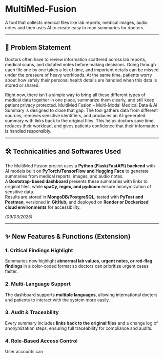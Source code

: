 # MultiMed-Fusion
A tool that collects medical files like lab reports, medical images, audio notes and then uses AI to create easy to read summaries for doctors.

---

## 📌 Problem Statement

Doctors often have to review information scattered across lab reports, medical scans, and dictated notes before making decisions. Going through each file one by one takes a lot of time, and important details can be missed under the pressure of heavy workloads. At the same time, patients worry about how safely their personal health details are handled when this data is stored or shared.

Right now, there isn’t a simple way to bring all these different types of medical data together in one place, summarize them clearly, and still keep patient privacy protected. MultiMed Fusion – Multi-Modal Medical Data & AI Summary is designed to close that gap. The tool gathers data from different sources, removes sensitive identifiers, and produces an AI-generated summary with links back to the original files. This helps doctors save time, reduces their workload, and gives patients confidence that their information is handled responsibly.

---

## 🛠️ Technicalities and Softwares Used

The MultiMed Fusion project uses a **Python (Flask/FastAPI) backend** with AI models built on **PyTorch/TensorFlow and Hugging Face** to generate summaries from medical reports, images, and audio notes.  
A **Bootstrap-based dashboard** presents these summaries with links to original files, while **spaCy, regex, and pydicom** ensure anonymization of sensitive data.  
Results are stored in **MongoDB/PostgreSQL**, tested with **PyTest and Postman**, versioned in **GitHub**, and deployed on **Render or Dockerized cloud environments** for accessibility.  

*(09/03/2025)*

---

## ✨ New Features & Functions (Extension)

### 1. Critical Findings Highlight  
Summaries now highlight **abnormal lab values, urgent notes, or red-flag findings** in a color-coded format so doctors can prioritize urgent cases faster.  

### 2. Multi-Language Support  
The dashboard supports **multiple languages**, allowing international doctors and patients to interact with the system more easily.  

### 3. Audit & Traceability  
Every summary includes **links back to the original files** and a change log of anonymization steps, ensuring full traceability for compliance and audits.  

### 4. Role-Based Access Control  
User accounts can
